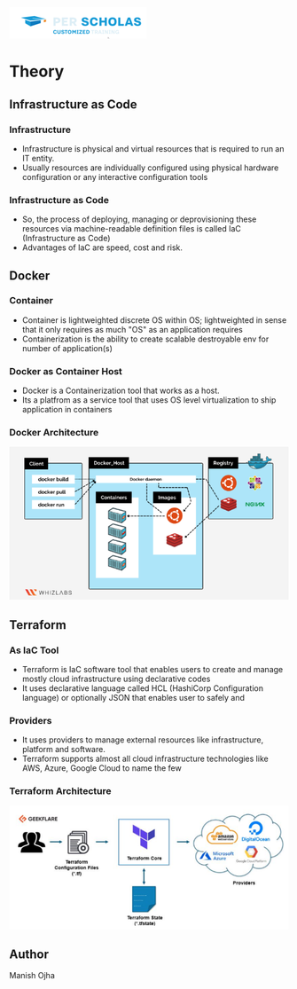 [![Per Scholas](../per_scholas.png)](https://www.perscholas.org) 

# Theory

## Infrastructure as Code

### Infrastructure
 
- Infrastructure is physical and virtual resources that is required to run an IT entity.
- Usually resources are individually configured using physical hardware configuration or any interactive configuration tools 

### Infrastructure as Code 

- So, the process of deploying, managing or deprovisioning these resources via machine-readable definition files is called IaC (Infrastructure as Code)
- Advantages of IaC are speed, cost and risk.


## Docker

### Container

- Container is lightweighted discrete OS within OS; lightweighted in sense that it only requires as much "OS" as an application requires 
- Containerization is the ability to create scalable destroyable env for number of application(s)   

### Docker as Container Host

- Docker is a Containerization tool that works as a host. 
- Its a platfrom as a service tool that uses OS level virtualization to ship application in containers 

### Docker Architecture

![env_var_new](images/docker_arch.png)

## Terraform

### As IaC Tool

- Terraform is IaC software tool that enables users to create and manage mostly cloud infrastructure using declarative codes 
- It uses declarative language called HCL (HashiCorp Configuration language) or optionally JSON that enables user to 
safely and 

### Providers

- It uses providers to manage external resources like infrastructure, platform and software.
- Terraform supports almost all cloud infrastructure technologies like AWS, Azure, Google Cloud to name the few

### Terraform Architecture

![env_var_new](images/terraform_arch.png)

## Author
Manish Ojha